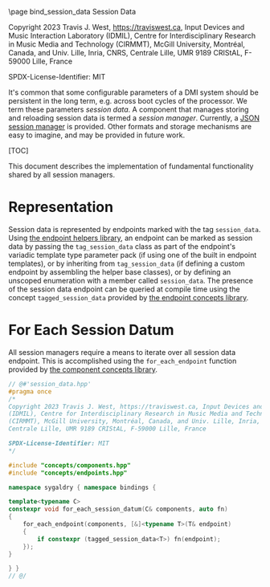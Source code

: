 \page bind_session_data Session Data

Copyright 2023 Travis J. West, https://traviswest.ca, Input Devices and Music Interaction Laboratory
(IDMIL), Centre for Interdisciplinary Research in Music Media and Technology
(CIRMMT), McGill University, Montréal, Canada, and Univ. Lille, Inria, CNRS,
Centrale Lille, UMR 9189 CRIStAL, F-59000 Lille, France

SPDX-License-Identifier: MIT

It's common that some configurable parameters of a DMI system should be
persistent in the long term, e.g. across boot cycles of the processor. We term
these parameters *session data*. A component that manages storing and reloading
session data is termed a *session manager*. Currently, a
[JSON session manager](bindings/rapidjson.lili.md) is provided. Other formats
and storage mechanisms are easy to imagine, and may be provided in future work.

[TOC]

This document describes the implementation of fundamental functionality shared
by all session managers.

# Representation

Session data is represented by endpoints marked with the tag `session_data`.
Using [the endpoint helpers library](helpers/endpoints.lili.md), an endpoint
can be marked as session data by passing the `tag_session_data` class as part
of the endpoint's variadic template type parameter pack (if using one of the
built in endpoint templates), or by inheriting from `tag_session_data` (if
defining a custom endpoint by assembling the helper base classes), or by
defining an unscoped enumeration with a member called `session_data`. The
presence of the session data endpoint can be queried at compile time using the
concept `tagged_session_data` provided by
[the endpoint concepts library](concepts/endpoints.lili.md).

# For Each Session Datum

All session managers require a means to iterate over all session data endpoint.
This is accomplished using the `for_each_endpoint` function provided by
[the component concepts library](concepts/components.lili.md).

```cpp
// @#'session_data.hpp'
#pragma once
/*
Copyright 2023 Travis J. West, https://traviswest.ca, Input Devices and Music Interaction Laboratory
(IDMIL), Centre for Interdisciplinary Research in Music Media and Technology
(CIRMMT), McGill University, Montréal, Canada, and Univ. Lille, Inria, CNRS,
Centrale Lille, UMR 9189 CRIStAL, F-59000 Lille, France

SPDX-License-Identifier: MIT
*/

#include "concepts/components.hpp"
#include "concepts/endpoints.hpp"

namespace sygaldry { namespace bindings {

template<typename C>
constexpr void for_each_session_datum(C& components, auto fn)
{
    for_each_endpoint(components, [&]<typename T>(T& endpoint)
    {
        if constexpr (tagged_session_data<T>) fn(endpoint);
    });
}

} }
// @/
```
